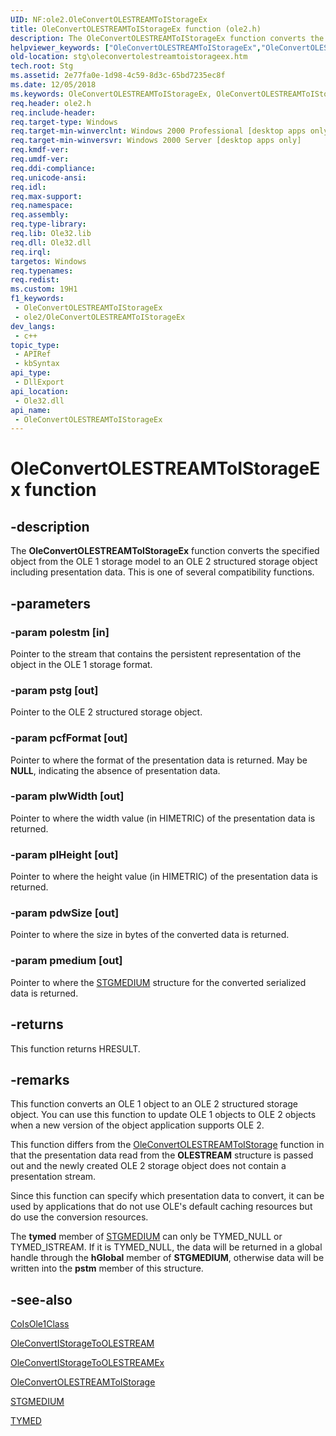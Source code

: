 ```yaml
---
UID: NF:ole2.OleConvertOLESTREAMToIStorageEx
title: OleConvertOLESTREAMToIStorageEx function (ole2.h)
description: The OleConvertOLESTREAMToIStorageEx function converts the specified object from the OLE 1 storage model to an OLE 2 structured storage object including presentation data. This is one of several compatibility functions.
helpviewer_keywords: ["OleConvertOLESTREAMToIStorageEx","OleConvertOLESTREAMToIStorageEx function [Structured Storage]","_stg_oleconvertolestreamtoistorageex","ole2/OleConvertOLESTREAMToIStorageEx","stg.oleconvertolestreamtoistorageex"]
old-location: stg\oleconvertolestreamtoistorageex.htm
tech.root: Stg
ms.assetid: 2e77fa0e-1d98-4c59-8d3c-65bd7235ec8f
ms.date: 12/05/2018
ms.keywords: OleConvertOLESTREAMToIStorageEx, OleConvertOLESTREAMToIStorageEx function [Structured Storage], _stg_oleconvertolestreamtoistorageex, ole2/OleConvertOLESTREAMToIStorageEx, stg.oleconvertolestreamtoistorageex
req.header: ole2.h
req.include-header: 
req.target-type: Windows
req.target-min-winverclnt: Windows 2000 Professional [desktop apps only]
req.target-min-winversvr: Windows 2000 Server [desktop apps only]
req.kmdf-ver: 
req.umdf-ver: 
req.ddi-compliance: 
req.unicode-ansi: 
req.idl: 
req.max-support: 
req.namespace: 
req.assembly: 
req.type-library: 
req.lib: Ole32.lib
req.dll: Ole32.dll
req.irql: 
targetos: Windows
req.typenames: 
req.redist: 
ms.custom: 19H1
f1_keywords:
 - OleConvertOLESTREAMToIStorageEx
 - ole2/OleConvertOLESTREAMToIStorageEx
dev_langs:
 - c++
topic_type:
 - APIRef
 - kbSyntax
api_type:
 - DllExport
api_location:
 - Ole32.dll
api_name:
 - OleConvertOLESTREAMToIStorageEx
---
```


# OleConvertOLESTREAMToIStorageEx function


## -description

The 
<b>OleConvertOLESTREAMToIStorageEx</b> function converts the specified object from the OLE 1 storage model to an OLE 2 structured storage object including presentation data. This is one of several compatibility functions.

## -parameters

### -param polestm [in]

Pointer to the stream that contains the persistent representation of the object in the OLE 1 storage format.

### -param pstg [out]

Pointer to the OLE 2 structured storage object.

### -param pcfFormat [out]

Pointer to where the format of the presentation data is returned. May be <b>NULL</b>, indicating the absence of presentation data.

### -param plwWidth [out]

Pointer to where the width value (in HIMETRIC) of the presentation data is returned.

### -param plHeight [out]

Pointer to where the height value (in HIMETRIC) of the presentation data is returned.

### -param pdwSize [out]

Pointer to where the size in bytes of the converted data is returned.

### -param pmedium [out]

Pointer to where the 
<a href="/windows/win32/api/objidl/ns-objidl-ustgmedium~r1">STGMEDIUM</a> structure for the converted serialized data is returned.

## -returns

This function returns HRESULT.

## -remarks

This function converts an OLE 1 object to an OLE 2 structured storage object. You can use this function to update OLE 1 objects to OLE 2 objects when a new version of the object application supports OLE 2.

This function differs from the 
<a href="/windows/desktop/api/ole2/nf-ole2-oleconvertolestreamtoistorage">OleConvertOLESTREAMToIStorage</a> function in that the presentation data read from the <b>OLESTREAM</b> structure is passed out and the newly created OLE 2 storage object does not contain a presentation stream.

Since this function can specify which presentation data to convert, it can be used by applications that do not use OLE's default caching resources but do use the conversion resources.

The <b>tymed</b> member of 
<a href="/windows/win32/api/objidl/ns-objidl-ustgmedium~r1">STGMEDIUM</a> can only be TYMED_NULL or TYMED_ISTREAM. If it is TYMED_NULL, the data will be returned in a global handle through the <b>hGlobal</b> member of <b>STGMEDIUM</b>, otherwise data will be written into the <b>pstm</b> member of this structure.

## -see-also

<a href="/windows/desktop/api/objbase/nf-objbase-coisole1class">CoIsOle1Class</a>



<a href="/windows/desktop/api/ole2/nf-ole2-oleconvertistoragetoolestream">OleConvertIStorageToOLESTREAM</a>



<a href="/windows/desktop/api/ole2/nf-ole2-oleconvertistoragetoolestreamex">OleConvertIStorageToOLESTREAMEx</a>



<a href="/windows/desktop/api/ole2/nf-ole2-oleconvertolestreamtoistorage">OleConvertOLESTREAMToIStorage</a>



<a href="/windows/win32/api/objidl/ns-objidl-ustgmedium~r1">STGMEDIUM</a>



<a href="/windows/desktop/api/objidl/ne-objidl-tymed">TYMED</a>